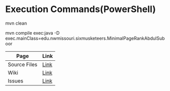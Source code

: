 # Execution Commands(PowerShell)

mvn clean


 mvn compile exec:java -D exec.mainClass=edu.nwmissouri.sixmusketeers.MinimalPageRankAbdulSuboor 


|Page|Link|
|---|---|
|Source Files|[Link](https://github.com/AbdulSuboor-Syed/Beam-Java-Section02/tree/main/Abdul-Suboor-Syed-WorkSpace/src/main/java/edu/nwmissouri/sixmusketeers)|
|Wiki|[Link]( https://github.com/AbdulSuboor-Syed/Beam-Java-Section02/wiki/Abdul-Suboor,-Syed )|
|Issues|[Link](https://github.com/AbdulSuboor-Syed/Beam-Java-Section02/issues)|
